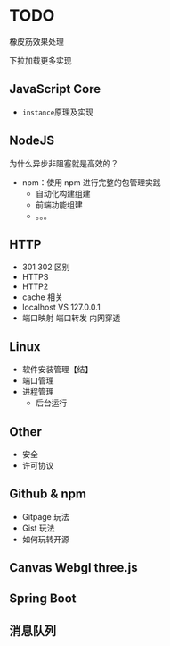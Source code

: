 # TODO

橡皮筋效果处理

下拉加载更多实现

## JavaScript Core

- `instance`原理及实现

## NodeJS

为什么异步非阻塞就是高效的？

- npm：使用 npm 进行完整的包管理实践
  - 自动化构建组建
  - 前端功能组建
  - 。。。

## HTTP

- 301 302 区别
- HTTPS
- HTTP2
- cache 相关
- localhost VS 127.0.0.1
- 端口映射 端口转发 内网穿透

## Linux

- 软件安装管理【结】
- 端口管理
- 进程管理
  - 后台运行

## Other

- 安全
- 许可协议

## Github & npm

- Gitpage 玩法
- Gist 玩法
- 如何玩转开源

## Canvas Webgl three.js

## Spring Boot

## 消息队列
